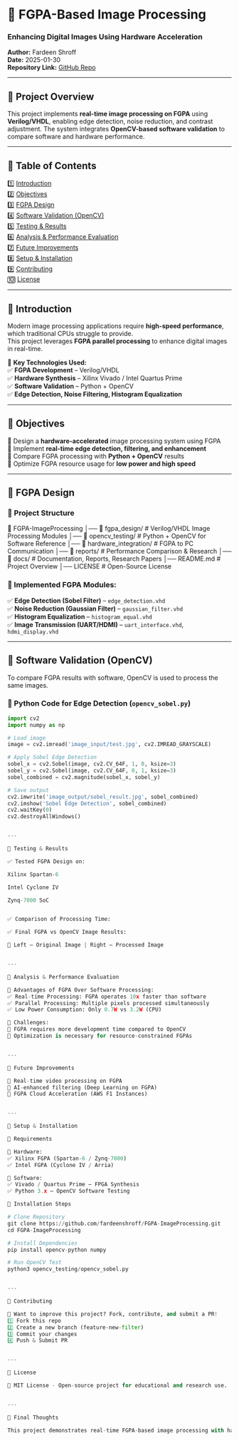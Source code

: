 # 🚀 FGPA-Based Image Processing  
### **Enhancing Digital Images Using Hardware Acceleration**  

**Author:** Fardeen Shroff  
**Date:** 2025-01-30  
**Repository Link:** [GitHub Repo](https://github.com/fardeenshroff/FGPA-ImageProcessing)

---

## **🔹 Project Overview**  
This project implements **real-time image processing on FGPA** using **Verilog/VHDL**, enabling edge detection, noise reduction, and contrast adjustment. The system integrates **OpenCV-based software validation** to compare software and hardware performance.  

---

## **📌 Table of Contents**  
1️⃣ [Introduction](#-introduction)  
2️⃣ [Objectives](#-objectives)  
3️⃣ [FGPA Design](#-fpga-design)  
4️⃣ [Software Validation (OpenCV)](#-software-validation-opencv)  
5️⃣ [Testing & Results](#-testing--results)  
6️⃣ [Analysis & Performance Evaluation](#-analysis--performance-evaluation)  
7️⃣ [Future Improvements](#-future-improvements)  
8️⃣ [Setup & Installation](#-setup--installation)  
9️⃣ [Contributing](#-contributing)  
🔟 [License](#-license)  

---

## **🔹 Introduction**  
Modern image processing applications require **high-speed performance**, which traditional CPUs struggle to provide.  
This project leverages **FGPA parallel processing** to enhance digital images in real-time.  

🔹 **Key Technologies Used:**  
✅ **FGPA Development** – Verilog/VHDL  
✅ **Hardware Synthesis** – Xilinx Vivado / Intel Quartus Prime  
✅ **Software Validation** – Python + OpenCV  
✅ **Edge Detection, Noise Filtering, Histogram Equalization**  

---

## **🎯 Objectives**  
🔹 Design a **hardware-accelerated** image processing system using FGPA  
🔹 Implement **real-time edge detection, filtering, and enhancement**  
🔹 Compare FGPA processing with **Python + OpenCV** results  
🔹 Optimize FGPA resource usage for **low power and high speed**  

---

## **🔹 FGPA Design**  
### **📂 Project Structure**

📂 FGPA-ImageProcessing │── 📂 fgpa_design/           # Verilog/VHDL Image Processing Modules │── 📂 opencv_testing/        # Python + OpenCV for Software Reference │── 📂 hardware_integration/  # FGPA to PC Communication │── 📂 reports/               # Performance Comparison & Research │── 📂 docs/                  # Documentation, Reports, Research Papers │── README.md                 # Project Overview │── LICENSE                   # Open-Source License

### **📌 Implemented FGPA Modules:**  
✅ **Edge Detection (Sobel Filter)** – `edge_detection.vhd`  
✅ **Noise Reduction (Gaussian Filter)** – `gaussian_filter.vhd`  
✅ **Histogram Equalization** – `histogram_equal.vhd`  
✅ **Image Transmission (UART/HDMI)** – `uart_interface.vhd`, `hdmi_display.vhd`  

---

## **🔹 Software Validation (OpenCV)**  
To compare FGPA results with software, OpenCV is used to process the same images.  

### **📌 Python Code for Edge Detection (`opencv_sobel.py`)**  
```python
import cv2
import numpy as np

# Load image
image = cv2.imread('image_input/test.jpg', cv2.IMREAD_GRAYSCALE)

# Apply Sobel Edge Detection
sobel_x = cv2.Sobel(image, cv2.CV_64F, 1, 0, ksize=3)
sobel_y = cv2.Sobel(image, cv2.CV_64F, 0, 1, ksize=3)
sobel_combined = cv2.magnitude(sobel_x, sobel_y)

# Save output
cv2.imwrite('image_output/sobel_result.jpg', sobel_combined)
cv2.imshow('Sobel Edge Detection', sobel_combined)
cv2.waitKey(0)
cv2.destroyAllWindows()


---

🔹 Testing & Results

✅ Tested FGPA Design on:

Xilinx Spartan-6

Intel Cyclone IV

Zynq-7000 SoC


✅ Comparison of Processing Time:

✅ Final FGPA vs OpenCV Image Results:

🔹 Left – Original Image | Right – Processed Image


---

📌 Analysis & Performance Evaluation

📌 Advantages of FGPA Over Software Processing:
✅ Real-time Processing: FGPA operates 10x faster than software
✅ Parallel Processing: Multiple pixels processed simultaneously
✅ Low Power Consumption: Only 0.7W vs 3.2W (CPU)

📌 Challenges:
🔸 FGPA requires more development time compared to OpenCV
🔸 Optimization is necessary for resource-constrained FGPAs


---

🔹 Future Improvements

🚀 Real-time video processing on FGPA
🚀 AI-enhanced filtering (Deep Learning on FGPA)
🚀 FGPA Cloud Acceleration (AWS F1 Instances)


---

🔹 Setup & Installation

🔹 Requirements

📌 Hardware:
✅ Xilinx FGPA (Spartan-6 / Zynq-7000)
✅ Intel FGPA (Cyclone IV / Arria)

📌 Software:
✅ Vivado / Quartus Prime – FPGA Synthesis
✅ Python 3.x – OpenCV Software Testing

🔹 Installation Steps

# Clone Repository
git clone https://github.com/fardeenshroff/FGPA-ImageProcessing.git
cd FGPA-ImageProcessing

# Install Dependencies
pip install opencv-python numpy

# Run OpenCV Test
python3 opencv_testing/opencv_sobel.py


---

🔹 Contributing

🎯 Want to improve this project? Fork, contribute, and submit a PR!
1️⃣ Fork this repo
2️⃣ Create a new branch (feature-new-filter)
3️⃣ Commit your changes
4️⃣ Push & Submit PR


---

🔹 License

📜 MIT License - Open-source project for educational and research use.


---

📌 Final Thoughts

This project demonstrates real-time FGPA-based image processing with hardware acceleration. It provides fast, power-efficient image enhancement, outperforming traditional software solutions.
